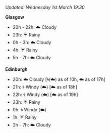 *Updated: Wednesday 1st March 19:30*

**Glasgow**

* 20h - 22h: :cloud: Cloudy
* 23h: :umbrella: Rainy
* 0h - 3h: :cloud: Cloudy
* 4h: :umbrella: Rainy
* 5h - 7h: :cloud: Cloudy

**Edinburgh**

* 20h: :cloud: Cloudy [:cyclone:(:cloud:) as of 10h, :cloud: as of 17h]
* 21h: :cyclone: Windy (:cloud:) [:cloud: as of 18h]
* 22h: :cyclone: Windy (:cloud:) [:cloud: as of 19h]
* 23h: :umbrella: Rainy
* 0h: :cyclone: Windy (:cloud:)
* 1h: :umbrella: Rainy
* 2h - 7h: :cloud: Cloudy
